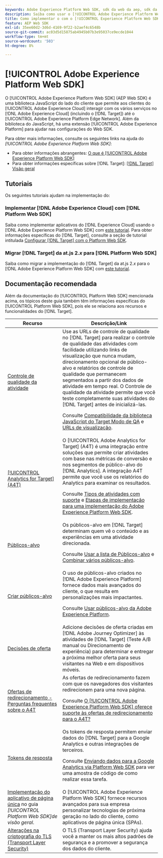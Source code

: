 ```yaml
---
keywords: Adobe Experience Platform Web SDK, sdk da web da aep, sdk da web, sdk, adobe experience cloud, rede de borda da plataforma, rede de borda da adobe experience platform, rede de borda, rede de borda da aep, Adobe Experience Platform Web SDK0
description: Saiba como usar o [!UICONTROL Adobe Experience Platform Web SDK] para interagir com os vários serviços no [!UICONTROL Adobe Experience Cloud] por meio do [!UICONTROL AEP Edge Network].
title: Como implementar o com o [!UICONTROL Experience Platform Web SDK]?
feature: AEP Web SDK
exl-id: 35ee60d2-3d6d-4169-9f22-b2aef4c6548b
source-git-commit: ac03d5d15875ab4945b07b3e95037ce9ecde1044
workflow-type: tm+mt
source-wordcount: '503'
ht-degree: 8%

---
```


# [!UICONTROL Adobe Experience Platform Web SDK]

O [!UICONTROL Adobe Experience Platform Web SDK] (AEP Web SDK) é uma biblioteca JavaScript do lado do cliente que permite aos clientes do [!UICONTROL Adobe Experience Cloud] interagir com os vários serviços no [!DNL Adobe Experience Cloud] (incluindo o [!DNL Target]) até o [!UICONTROL Adobe Experience Platform Edge Network]. Além da biblioteca do JavaScript, há uma extensão [!UICONTROL Adobe Experience Platform] para ajudar nas configurações do Web SDK.

Para obter mais informações, consulte os seguintes links na ajuda do *[!UICONTROL Adobe Experience Platform Web SDK]*:

* Para obter informações abrangentes: [O que é [!UICONTROL Adobe Experience Platform Web SDK]](https://experienceleague.adobe.com/docs/experience-platform/edge/home.html?lang=pt-BR)
* Para obter informações específicas sobre [!DNL Target]: [[!DNL Target] Visão geral](https://experienceleague.adobe.com/docs/experience-platform/edge/personalization/adobe-target/target-overview.html?lang=pt-BR)

## Tutoriais

Os seguintes tutoriais ajudam na implementação do:

### Implementar [!DNL Adobe Experience Cloud] com [!DNL Platform Web SDK]

Saiba como implementar aplicativos do [!DNL Experience Cloud] usando o [!DNL Adobe Experience Platform Web SDK] com [este tutorial](https://experienceleague.adobe.com/docs/platform-learn/implement-web-sdk/overview.html?lang=pt-BR). Para obter informações específicas do [!DNL Target], consulte a seção de tutorial intitulada [Configurar [!DNL Target] com o Platform Web SDK](https://experienceleague.adobe.com/docs/platform-learn/implement-web-sdk/applications-setup/setup-target.html?lang=pt-BR).

### Migrar [!DNL Target] da at.js 2.*x* para [!DNL Platform Web SDK]

Saiba como migrar a implementação do [!DNL Target] da at.js 2.*x* para o [!DNL Adobe Experience Platform Web SDK] com [este tutorial](https://experienceleague.adobe.com/docs/platform-learn/migrate-target-to-websdk/introduction.html?lang=pt-BR).

## Documentação recomendada

Além da documentação do [!UICONTROL Platform Web SDK] mencionada acima, os tópicos deste guia também têm informações específicas do [!UICONTROL Platform Web SDK], pois ele se relaciona aos recursos e funcionalidades do [!DNL Target].

| Recurso | Descrição/Link |
| --- | --- |
| [Controle de qualidade da atividade](https://experienceleague.adobe.com/docs/target/using/activities/activity-qa/activity-qa.html?lang=pt-BR) | Use as URLs de controle de qualidade no [!DNL Target] para realizar o controle de qualidade das atividades com facilidade utilizando links de visualização que nunca mudam, direcionamento opcional de público-alvo e relatórios de controle de qualidade que permanecem segmentados a partir dos dados de atividade em tempo real. O Controle de qualidade da atividade permite que você teste completamente suas atividades do [!DNL Target] antes de inicializá-las.<p>Consulte [Compatibilidade da biblioteca JavaScript do Target Modo de QA](https://experienceleague.adobe.com/docs/target/using/activities/activity-qa/activity-qa.html?lang=pt-BR#compatibility) e [URLs de visualização](https://experienceleague.adobe.com/docs/target/using/activities/activity-qa/activity-qa.html?lang=pt-BR#preview). |
| [[!UICONTROL Analytics for Target] (A4T)](https://experienceleague.adobe.com/docs/target/using/integrate/a4t/a4t.html?lang=pt-BR) | O [!UICONTROL Adobe Analytics for Target] (A4T) é uma integração entre soluções que permite criar atividades com base nas métricas de conversão e nos segmentos de público-alvo do [!DNL Analytics]. A integração A4T permite que você use os relatórios do Analytics para examinar os resultados.<p>Consulte [Tipos de atividades com suporte](https://experienceleague.adobe.com/docs/target/using/integrate/a4t/a4t.html?lang=pt-BR#section_F487896214BF4803AF78C552EF1669AA) e [Etapas de implementação para uma implementação do Adobe Experience Platform Web SDK](https://experienceleague.adobe.com/docs/target/using/integrate/a4t/a4timplementation.html?lang=pt-BR#platform). |
| [Públicos-alvo](https://experienceleague.adobe.com/docs/target/using/audiences/target.html?lang=pt-BR) | Os públicos-alvo em [!DNL Target] determinam quem vê o conteúdo e as experiências em uma atividade direcionada.<p>Consulte [Usar a lista de Públicos-alvo](https://experienceleague.adobe.com/docs/target/using/audiences/create-audiences/audiences.html?lang=pt-BR#use-list) e [Combinar vários públicos-alvo](https://experienceleague.adobe.com/docs/target/using/audiences/combining-multiple-audiences.html?lang=pt-BR). |
| [Criar públicos-alvo](https://experienceleague.adobe.com/docs/target/using/audiences/create-audiences/audiences.html?lang=pt-BR) | O uso de públicos-alvo criados no [!DNL Adobe Experience Platform] fornece dados mais avançados do cliente, o que resulta em personalizações mais impactantes.<p>Consulte [Usar públicos-alvo da Adobe Experience Platform](https://experienceleague.adobe.com/docs/target/using/audiences/create-audiences/audiences.html?lang=pt-BR#aep). |
| [Decisões de oferta](https://experienceleague.adobe.com/docs/target/using/integrate/ajo/offer-decision.html?lang=pt-BR) | Adicione decisões de oferta criadas em [!DNL Adobe Journey Optimizer] às atividades de [!DNL Target] (Teste A/B manual ou Direcionamento de experiência) para determinar e entregar a próxima melhor oferta para seus visitantes na Web e em dispositivos móveis. |
| [Ofertas de redirecionamento - Perguntas frequentes sobre o A4T](https://experienceleague.adobe.com/docs/target/using/integrate/a4t/a4t-faq/a4t-faq-redirect-offers.html?lang=pt-BR) | As ofertas de redirecionamento fazem com que os navegadores dos visitantes redirecionem para uma nova página.<p>Consulte [O [!UICONTROL Adobe Experience Platform Web SDK] oferece suporte às ofertas de redirecionamento para o A4T?](https://experienceleague.adobe.com/docs/target/using/integrate/a4t/a4t-faq/a4t-faq-redirect-offers.html?lang=pt-BR#platform) |
| [Tokens de resposta](https://experienceleague.adobe.com/docs/target/using/administer/response-tokens.html?lang=pt-BR) | Os tokens de resposta permitem enviar dados do [!DNL Target] para a Google Analytics e outras integrações de terceiros.<p>Consulte [Enviando dados para a Google Analytics via Platform Web SDK](https://experienceleague.adobe.com/docs/target/using/administer/response-tokens.html?lang=pt-BR#sending-data-to-google-analytics-via-platform-web-sdk) para ver uma amostra de código de como realizar essa tarefa. |
| [Implementação do aplicativo de página única](https://experienceleague.adobe.com/docs/experience-platform/edge/personalization/adobe-target/spa-implementation.html?lang=pt-BR) no guia *[!UICONTROL Platform Web SDK]de visão geral*. | O [!UICONTROL Adobe Experience Platform Web SDK] fornece recursos avançados para sua empresa personalizar tecnologias de próxima geração no lado do cliente, como aplicativos de página única (SPAs). |
| [Alterações na criptografia do TLS (Transport Layer Security)](/help/dev/before-implement/tls-transport-layer-security-encryption.md) | O TLS (Transport Layer Security) ajuda você a manter os mais altos padrões de segurança e a promover a segurança dos dados do cliente. |
